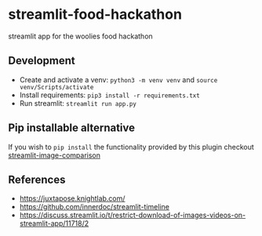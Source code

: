 # streamlit-food-hackathon
streamlit app for the woolies food hackathon


## Development
* Create and activate a venv: `python3 -m venv venv` and `source venv/Scripts/activate`
* Install requirements: `pip3 install -r requirements.txt`
* Run streamlit: `streamlit run app.py`

## Pip installable alternative
If you wish to `pip install` the functionality provided by this plugin checkout [streamlit-image-comparison](https://github.com/fcakyon/streamlit-image-comparison)

## References
- https://juxtapose.knightlab.com/
- https://github.com/innerdoc/streamlit-timeline
- https://discuss.streamlit.io/t/restrict-download-of-images-videos-on-streamlit-app/11718/2
